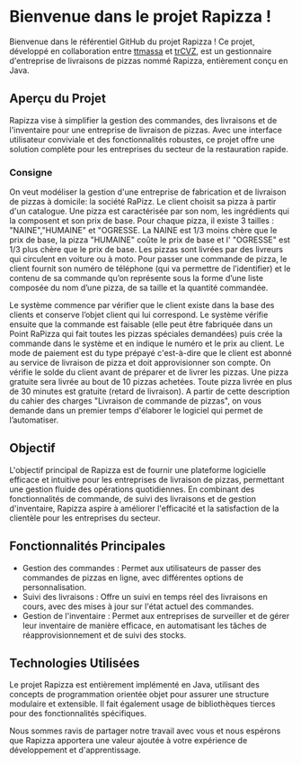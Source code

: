 # Bienvenue dans le projet Rapizza !
Bienvenue dans le référentiel GitHub du projet Rapizza ! Ce projet, développé en collaboration entre [ttmassa](https://github.com/ttmassa) et [trCVZ](https://github.com/trCVZ), est un gestionnaire d'entreprise de livraisons de pizzas nommé Rapizza, entièrement conçu en Java.

## Aperçu du Projet
Rapizza vise à simplifier la gestion des commandes, des livraisons et de l'inventaire pour une entreprise de livraison de pizzas. Avec une interface utilisateur conviviale et des fonctionnalités robustes, ce projet offre une solution complète pour les entreprises du secteur de la restauration rapide.

### Consigne

On veut modéliser la gestion d'une entreprise de fabrication et de livraison de pizzas à domicile: la société RaPizz. Le client choisit sa pizza à partir d'un catalogue. Une pizza est caractérisée par son nom, les ingrédients qui la composent et son prix de base. Pour chaque pizza, il existe 3 tailles : "NAINE","HUMAINE" et "OGRESSE. La NAINE est 1/3 moins chère que le prix de base, la pizza "HUMAINE" coûte le prix de base et l' "OGRESSE" est 1/3 plus chère que le prix de base. Les pizzas sont livrées par des livreurs qui circulent en voiture ou à moto. Pour passer une commande de pizza, le client fournit son numéro de téléphone (qui va permettre de l’identifier) et le contenu de sa commande qu’on représente sous la forme d’une liste composée du nom d’une pizza, de sa taille et la quantité commandée. 

Le système commence par vérifier que le client existe dans la base des clients et conserve l’objet client qui lui correspond. Le système vérifie ensuite que la commande est faisable (elle peut être fabriquée dans un Point RaPizza qui fait toutes les pizzas spéciales demandées) puis crée la commande dans le système et en indique le numéro et le prix au client. Le mode de paiement est du type prépayé c'est-à-dire que le client est abonné au service de livraison de pizza et doit approvisionner son compte. On vérifie le solde du client avant de préparer et de livrer les pizzas. Une pizza gratuite sera livrée au bout de 10 pizzas achetées. Toute pizza livrée en plus de 30 minutes est gratuite (retard de livraison). A partir de cette description du cahier des charges "Livraison de commande de pizzas", on vous demande dans un premier temps d'élaborer le logiciel qui permet de l’automatiser.

## Objectif
L'objectif principal de Rapizza est de fournir une plateforme logicielle efficace et intuitive pour les entreprises de livraison de pizzas, permettant une gestion fluide des opérations quotidiennes. En combinant des fonctionnalités de commande, de suivi des livraisons et de gestion d'inventaire, Rapizza aspire à améliorer l'efficacité et la satisfaction de la clientèle pour les entreprises du secteur.

## Fonctionnalités Principales
- Gestion des commandes : Permet aux utilisateurs de passer des commandes de pizzas en ligne, avec différentes options de personnalisation.
- Suivi des livraisons : Offre un suivi en temps réel des livraisons en cours, avec des mises à jour sur l'état actuel des commandes.
- Gestion de l'inventaire : Permet aux entreprises de surveiller et de gérer leur inventaire de manière efficace, en automatisant les tâches de réapprovisionnement et de suivi des stocks.
  
## Technologies Utilisées
Le projet Rapizza est entièrement implémenté en Java, utilisant des concepts de programmation orientée objet pour assurer une structure modulaire et extensible. Il fait également usage de bibliothèques tierces pour des fonctionnalités spécifiques.

Nous sommes ravis de partager notre travail avec vous et nous espérons que Rapizza apportera une valeur ajoutée à votre expérience de développement et d'apprentissage.
